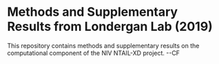 # Methods and Supplementary Results from Londergan Lab (2019)
This repository contains methods and supplementary results on the computational component of the NIV NTAIL-XD project.  --CF
